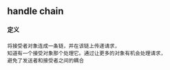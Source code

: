 ## handle chain

#### 定义

    将接受者对象连成一条链，并在该链上传递请求，
    知道有一个接受对象那个处理它。通过让更多的对象有机会处理请求，
    避免了发送者和接受者之间的耦合